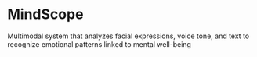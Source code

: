 # MindScope
Multimodal system that analyzes facial expressions, voice tone, and text to recognize emotional patterns linked to mental well-being
